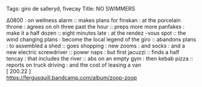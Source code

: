 Tags: giro de salleryd, fivecay
Title: NO SWIMMERS
  
∆0800 : on wellness alarm :: makes plans for finskan : at the porcelain throne : agrees on oh three past the hour :: preps more more panfakes : make it a half dozen :: eight minutes late : at the rendez -vous spot :: the wind changing plans : become the local legend of the giro :: abandons plans : to assembled a shed :: goes shopping : new zooms : and socks : and a new electric screwdriver :: power naps : but first jacuzzi :: finds a half tencay : that includes the river :: abs on an empty gym : then kebab pizza :: reports on truck driving : and the cost of leasing a van  
[ 200.22 ]  
<https://fergusquill.bandcamp.com/album/zoop-zoop>
